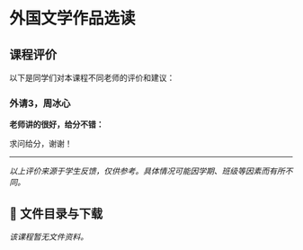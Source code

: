 # 外国文学作品选读

## 课程评价

以下是同学们对本课程不同老师的评价和建议：

### 外请3，周冰心

**老师讲的很好，给分不错：**

求问给分，谢谢！

---

*以上评价来源于学生反馈，仅供参考。具体情况可能因学期、班级等因素而有所不同。*
## 📄 文件目录与下载

_该课程暂无文件资料。_
